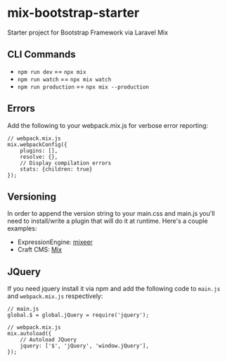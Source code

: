 # mix-bootstrap-starter
Starter project for Bootstrap Framework via Laravel Mix

## CLI Commands
- `npm run dev` == `npx mix`
- `npm run watch` == `npx mix watch`
- `npm run production` == `npx mix --production`

## Errors
Add the following to your webpack.mix.js for verbose error reporting:
```
// webpack.mix.js
mix.webpackConfig({
    plugins: [],
    resolve: {},
    // Display compilation errors
    stats: {children: true}
});
```
## Versioning
In order to append the version string to your main.css and main.js you'll need to install/write a plugin that will do it at runtime. Here's a couple examples:
- ExpressionEngine: [mixeer](https://github.com/benjivm/mixeer)
- Craft CMS: [Mix](https://plugins.craftcms.com/mix?craft4)

## JQuery
If you need jquery install it via npm and add the following code to `main.js` and `webpack.mix.js` respectively:
``` 
// main.js
global.$ = global.jQuery = require('jquery');
```

```
// webpack.mix.js
mix.autoload({
    // Autoload JQuery
    jquery: ['$', 'jQuery', 'window.jQuery'],
});
```
